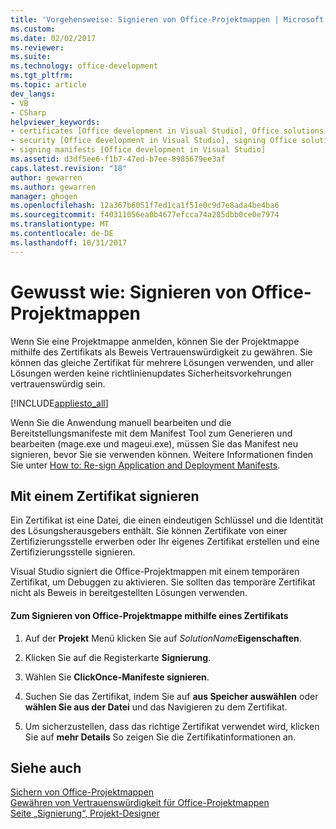 ```yaml
---
title: 'Vorgehensweise: Signieren von Office-Projektmappen | Microsoft Docs'
ms.custom: 
ms.date: 02/02/2017
ms.reviewer: 
ms.suite: 
ms.technology: office-development
ms.tgt_pltfrm: 
ms.topic: article
dev_langs:
- VB
- CSharp
helpviewer_keywords:
- certificates [Office development in Visual Studio], Office solutions
- security [Office development in Visual Studio], signing Office solutions
- signing manifests [Office development in Visual Studio]
ms.assetid: d3df5ee6-f1b7-47ed-b7ee-8985679ee3af
caps.latest.revision: "18"
author: gewarren
ms.author: gewarren
manager: ghogen
ms.openlocfilehash: 12a367b6051f7ed1ca1f51e0c9d7e8ada4be4ba6
ms.sourcegitcommit: f40311056ea0b4677efcca74a285dbb0ce0e7974
ms.translationtype: MT
ms.contentlocale: de-DE
ms.lasthandoff: 10/31/2017
---
```

# <a name="how-to-sign-office-solutions"></a>Gewusst wie: Signieren von Office-Projektmappen
  Wenn Sie eine Projektmappe anmelden, können Sie der Projektmappe mithilfe des Zertifikats als Beweis Vertrauenswürdigkeit zu gewähren. Sie können das gleiche Zertifikat für mehrere Lösungen verwenden, und aller Lösungen werden keine richtlinienupdates Sicherheitsvorkehrungen vertrauenswürdig sein.  
  
 [!INCLUDE[appliesto_all](../vsto/includes/appliesto-all-md.md)]  
  
 Wenn Sie die Anwendung manuell bearbeiten und die Bereitstellungsmanifeste mit dem Manifest Tool zum Generieren und bearbeiten (mage.exe und mageui.exe), müssen Sie das Manifest neu signieren, bevor Sie sie verwenden können. Weitere Informationen finden Sie unter [How to: Re-sign Application and Deployment Manifests](/visualstudio/deployment/how-to-re-sign-application-and-deployment-manifests).  
  
## <a name="signing-by-using-a-certificate"></a>Mit einem Zertifikat signieren  
 Ein Zertifikat ist eine Datei, die einen eindeutigen Schlüssel und die Identität des Lösungsherausgebers enthält. Sie können Zertifikate von einer Zertifizierungsstelle erwerben oder Ihr eigenes Zertifikat erstellen und eine Zertifizierungsstelle signieren.  
  
 Visual Studio signiert die Office-Projektmappen mit einem temporären Zertifikat, um Debuggen zu aktivieren. Sie sollten das temporäre Zertifikat nicht als Beweis in bereitgestellten Lösungen verwenden.  
  
#### <a name="to-sign-an-office-solution-by-using-a-certificate"></a>Zum Signieren von Office-Projektmappe mithilfe eines Zertifikats  
  
1.  Auf der **Projekt** Menü klicken Sie auf *SolutionName***Eigenschaften**.  
  
2.  Klicken Sie auf die Registerkarte **Signierung**.  
  
3.  Wählen Sie **ClickOnce-Manifeste signieren**.  
  
4.  Suchen Sie das Zertifikat, indem Sie auf **aus Speicher auswählen** oder **wählen Sie aus der Datei** und das Navigieren zu dem Zertifikat.  
  
5.  Um sicherzustellen, dass das richtige Zertifikat verwendet wird, klicken Sie auf **mehr Details** So zeigen Sie die Zertifikatinformationen an.  
  
## <a name="see-also"></a>Siehe auch  
 [Sichern von Office-Projektmappen](../vsto/securing-office-solutions.md)   
 [Gewähren von Vertrauenswürdigkeit für Office-Projektmappen](../vsto/granting-trust-to-office-solutions.md)   
 [Seite „Signierung“, Projekt-Designer](/visualstudio/ide/reference/signing-page-project-designer)  
  
  